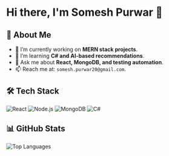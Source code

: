 # Hi there, I'm Somesh Purwar 👋

## 🚀 About Me
- 🔭 I’m currently working on **MERN stack projects**.
- 🌱 I’m learning **C# and AI-based recommendations**.
- 💬 Ask me about **React, MongoDB, and testing automation**.
- 📫 Reach me at: `somesh.purwar20@gmail.com`.

## 🛠 Tech Stack
![React](https://img.shields.io/badge/React-20232A?style=for-the-badge&logo=react&logoColor=61DAFB)
![Node.js](https://img.shields.io/badge/Node.js-43853D?style=for-the-badge&logo=node.js&logoColor=white)
![MongoDB](https://img.shields.io/badge/MongoDB-4EA94B?style=for-the-badge&logo=mongodb&logoColor=white)
![C#](https://img.shields.io/badge/C%23-239120?style=for-the-badge&logo=c-sharp&logoColor=white)

## 📊 GitHub Stats
![Top Languages](https://github-readme-stats.vercel.app/api/top-langs/?username=SomeshPurwar&layout=compact&theme=dark)


